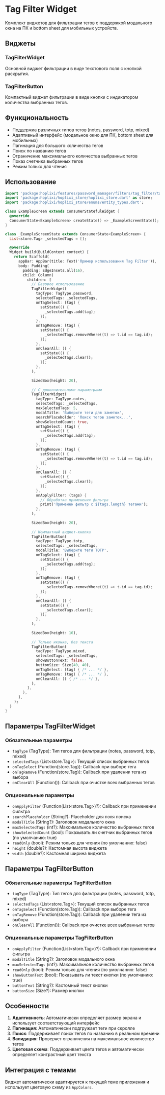 # Tag Filter Widget

Комплект виджетов для фильтрации тегов с поддержкой модального окна на ПК и bottom sheet для мобильных устройств.

## Виджеты

### TagFilterWidget

Основной виджет фильтрации в виде текстового поля с кнопкой раскрытия.

### TagFilterButton

Компактный виджет фильтрации в виде кнопки с индикатором количества выбранных тегов.

## Функциональность

- Поддержка различных типов тегов (notes, password, totp, mixed)
- Адаптивный интерфейс (модальное окно для ПК, bottom sheet для мобильных)
- Пагинация для большого количества тегов
- Поиск по названию тегов
- Ограничение максимального количества выбранных тегов
- Показ счетчика выбранных тегов
- Режим только для чтения

## Использование

```dart
import 'package:hoplixi/features/password_manager/filters/tag_filter/tag_filter.dart';
import 'package:hoplixi/hoplixi_store/hoplixi_store.dart' as store;
import 'package:hoplixi/hoplixi_store/enums/entity_types.dart';

class ExampleScreen extends ConsumerStatefulWidget {
  @override
  ConsumerState<ExampleScreen> createState() => _ExampleScreenState();
}

class _ExampleScreenState extends ConsumerState<ExampleScreen> {
  List<store.Tag> _selectedTags = [];

  @override
  Widget build(BuildContext context) {
    return Scaffold(
      appBar: AppBar(title: Text('Пример использования Tag Filter')),
      body: Padding(
        padding: EdgeInsets.all(16),
        child: Column(
          children: [
            // Базовое использование
            TagFilterWidget(
              tagType: TagType.password,
              selectedTags: _selectedTags,
              onTagSelect: (tag) {
                setState(() {
                  _selectedTags.add(tag);
                });
              },
              onTagRemove: (tag) {
                setState(() {
                  _selectedTags.removeWhere((t) => t.id == tag.id);
                });
              },
              onClearAll: () {
                setState(() {
                  _selectedTags.clear();
                });
              },
            ),
            
            SizedBox(height: 20),
            
            // С дополнительными параметрами
            TagFilterWidget(
              tagType: TagType.notes,
              selectedTags: _selectedTags,
              maxSelectedTags: 5,
              modalTitle: 'Выберите теги для заметок',
              searchPlaceholder: 'Поиск тегов заметок...',
              showSelectedCount: true,
              onTagSelect: (tag) {
                setState(() {
                  _selectedTags.add(tag);
                });
              },
              onTagRemove: (tag) {
                setState(() {
                  _selectedTags.removeWhere((t) => t.id == tag.id);
                });
              },
              onClearAll: () {
                setState(() {
                  _selectedTags.clear();
                });
              },
              onApplyFilter: (tags) {
                // Обработка применения фильтра
                print('Применен фильтр с ${tags.length} тегами');
              },
            ),
            
            SizedBox(height: 20),
            
            // Компактный виджет-кнопка
            TagFilterButton(
              tagType: TagType.totp,
              selectedTags: _selectedTags,
              modalTitle: 'Выберите теги TOTP',
              onTagSelect: (tag) {
                setState(() {
                  _selectedTags.add(tag);
                });
              },
              onTagRemove: (tag) {
                setState(() {
                  _selectedTags.removeWhere((t) => t.id == tag.id);
                });
              },
              onClearAll: () {
                setState(() {
                  _selectedTags.clear();
                });
              },
            ),
            
            SizedBox(height: 10),
            
            // Только иконка, без текста
            TagFilterButton(
              tagType: TagType.mixed,
              selectedTags: _selectedTags,
              showButtonText: false,
              buttonSize: Size(40, 40),
              onTagSelect: (tag) { /* ... */ },
              onTagRemove: (tag) { /* ... */ },
              onClearAll: () { /* ... */ },
            ),
          ],
        ),
      ),
    );
  }
}
```

## Параметры TagFilterWidget

### Обязательные параметры

- `tagType` (TagType): Тип тегов для фильтрации (notes, password, totp, mixed)
- `selectedTags` (List<store.Tag>): Текущий список выбранных тегов
- `onTagSelect` (Function(store.Tag)): Callback при выборе тега
- `onTagRemove` (Function(store.Tag)): Callback при удалении тега из выбора
- `onClearAll` (Function()): Callback при очистке всех выбранных тегов

### Опциональные параметры

- `onApplyFilter` (Function(List<store.Tag>)?): Callback при применении фильтра
- `searchPlaceholder` (String?): Placeholder для поля поиска
- `modalTitle` (String?): Заголовок модального окна
- `maxSelectedTags` (int?): Максимальное количество выбранных тегов
- `showSelectedCount` (bool): Показывать ли счетчик выбранных тегов (по умолчанию: true)
- `readOnly` (bool): Режим только для чтения (по умолчанию: false)
- `height` (double?): Кастомная высота виджета
- `width` (double?): Кастомная ширина виджета

## Параметры TagFilterButton

### Обязательные параметры TagFilterButton

- `tagType` (TagType): Тип тегов для фильтрации (notes, password, totp, mixed)
- `selectedTags` (List<store.Tag>): Текущий список выбранных тегов
- `onTagSelect` (Function(store.Tag)): Callback при выборе тега
- `onTagRemove` (Function(store.Tag)): Callback при удалении тега из выбора
- `onClearAll` (Function()): Callback при очистке всех выбранных тегов

### Опциональные параметры TagFilterButton

- `onApplyFilter` (Function(List<store.Tag>)?): Callback при применении фильтра
- `modalTitle` (String?): Заголовок модального окна
- `maxSelectedTags` (int?): Максимальное количество выбранных тегов
- `readOnly` (bool): Режим только для чтения (по умолчанию: false)
- `showButtonText` (bool): Показывать ли текст кнопки (по умолчанию: true)
- `buttonText` (String?): Кастомный текст кнопки
- `buttonSize` (Size?): Размер кнопки

## Особенности

1. **Адаптивность**: Автоматически определяет размер экрана и использует соответствующий интерфейс
2. **Пагинация**: Автоматически подгружает теги при скролле
3. **Поиск**: Поддерживает поиск тегов по названию в реальном времени
4. **Валидация**: Проверяет ограничения на максимальное количество тегов
5. **Цветовая схема**: Поддерживает цвета тегов и автоматически определяет контрастный цвет текста

## Интеграция с темами

Виджет автоматически адаптируется к текущей теме приложения и использует цветовую схему из `AppColors`.